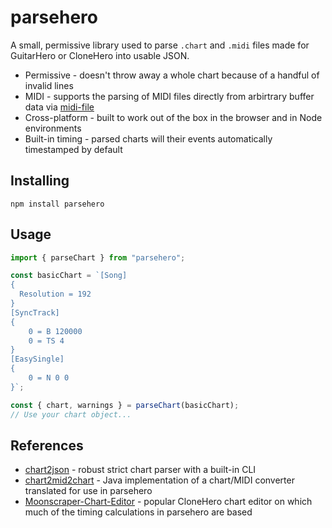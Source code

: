# parsehero

A small, permissive library used to parse `.chart` and `.midi` files made for GuitarHero or CloneHero into usable JSON.

- Permissive - doesn't throw away a whole chart because of a handful of invalid lines
- MIDI - supports the parsing of MIDI files directly from arbirtrary buffer data via [midi-file](https://github.com/carter-thaxton/midi-file)
- Cross-platform - built to work out of the box in the browser and in Node environments
- Built-in timing - parsed charts will their events automatically timestamped by default

## Installing

```
npm install parsehero
```

## Usage

```js
import { parseChart } from "parsehero";

const basicChart = `[Song]
{
  Resolution = 192
}
[SyncTrack]
{
	0 = B 120000
	0 = TS 4
}
[EasySingle]
{
	0 = N 0 0
}`;

const { chart, warnings } = parseChart(basicChart);
// Use your chart object...
```

## References

- [chart2json](https://github.com/AsLogd/chart2json) - robust strict chart parser with a built-in CLI
- [chart2mid2chart](http://fretsonfire.wikidot.com/converting-scorehero-charts) - Java implementation of a chart/MIDI converter translated for use in parsehero
- [Moonscraper-Chart-Editor](https://github.com/FireFox2000000/Moonscraper-Chart-Editor) - popular CloneHero chart editor on which much of the timing calculations in parsehero are based
